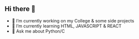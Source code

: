 ## Hi there 👋
- 🔭 I’m currently working on my College & some side projects
- 🌱 I’m currently learning HTML, JAVASCRIPT & REACT
- 💬 Ask me about Python/C
<!--
**palaashshah/palaashshah** is a ✨ _special_ ✨ repository because its `README.md` (this file) appears on your GitHub profile.

Here are some ideas to get you started:

- 🔭 I’m currently working on ...
- 🌱 I’m currently learning ...
- 👯 I’m looking to collaborate on ...
- 🤔 I’m looking for help with ...
- 💬 Ask me about ...
- 📫 How to reach me: ...
- 😄 Pronouns: ...
- ⚡ Fun fact: ...
-->
